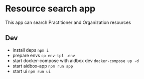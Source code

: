 # Resource search app

This app can search Practitioner and Organization resources

## Dev
- install deps `npm i`
- prepare envs `cp env-tpl .env`
- start docker-compose with aidbox dev `docker-compose up -d`
- start aidbox-app `npm run app`
- start ui `npm run ui`
